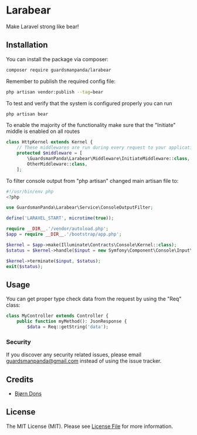 # Larabear

Make Laravel strong like bear!

## Installation

You can install the package via composer:

```bash
composer require guardsmanpanda/larabear
```

Remember to publish the required config file:
```bash
php artisan vendor:publish --tag=bear
```

To test and verify that the system is configured properly you can run 
```bash
php artisan bear
```



To enable the majority of the functionality make sure that the "Initiate" middle is enabled on all routes
```php
class HttpKernel extends Kernel {
    // These middlewares are run during every request to your application.
    protected $middleware = [
        \GuardsmanPanda\Larabear\Middleware\InitiateMiddleware::class,
        OtherMiddleware::class,
    ];
```

 To filter console output from "php artisan" changed main artisan file to:
```php
#!/usr/bin/env php
<?php

use GuardsmanPanda\Larabear\Service\ConsoleOutputFilter;

define('LARAVEL_START', microtime(true));

require __DIR__.'/vendor/autoload.php';
$app = require __DIR__.'/bootstrap/app.php';

$kernel = $app->make(Illuminate\Contracts\Console\Kernel::class);
$status = $kernel->handle($input = new Symfony\Component\Console\Input\ArgvInput, new ConsoleOutputFilter);

$kernel->terminate($input, $status);
exit($status);
```
## Usage
You can get proper type check data from the request by using the "Req" class:
```php
class MyController extends Controller {
    public function myMethod(): JsonResponse {
        $data = Req::getString('data');
```

### Security

If you discover any security related issues, please email guardsmanpanda@gmail.com instead of using the issue tracker.

## Credits

-   [Bjørn Dons](https://github.com/guardsmanpanda)

## License

The MIT License (MIT). Please see [License File](LICENSE.md) for more information.

